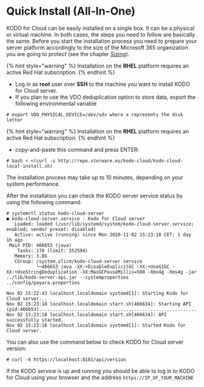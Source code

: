 # Quick Install \(All-In-One\)

KODO for Cloud can be easily installed on a single box. It can be a physical or virtual machine. In both cases, the steps you need to follow are basically the same. Before you start the installation process you need to prepare your server platform accordingly to the size of the Microsoft 365 organization you are going to protect \(see the chapter [Sizing](../planning/sizing/)\).

{% hint style="warning" %}
Installation on the **RHEL** platform requires an active Red Hat subscription.
{% endhint %}

* Log in as **root** user over **SSH** to the machine you want to install KODO for Cloud server.
* If you plan to use the VDO deduplication option to store data, export the following environmental variable

```text
# export VDO_PHYSICAL_DEVICE=/dev/sdx where x represents the disk letter
```

{% hint style="warning" %}
Installation on the **RHEL** platform requires an active Red Hat subscription.
{% endhint %}

* copy-and-paste this command and press ENTER:

```text
# bash < <(curl -s http://repo.storware.eu/kodo-cloud/kodo-cloud-local-install.sh)
```

The installation process may take up to 10 minutes, depending on your system performance.

After the installation you can check the KODO server service status by using the following command:

```text
# systemctl status kodo-cloud-server
● kodo-cloud-server.service - Kodo for Cloud server
   Loaded: loaded (/usr/lib/systemd/system/kodo-cloud-server.service; enabled; vendor preset: disabled)
   Active: active (running) since Mon 2020-11-02 15:23:18 CET; 1 day 1h ago
 Main PID: 466653 (java)
    Tasks: 170 (limit: 152594)
   Memory: 3.8G
   CGroup: /system.slice/kodo-cloud-server.service
           └─466653 java -XX:+DisableExplicitGC -XX:+UseG1GC -XX:+UseStringDeduplication -XX:MaxGCPauseMillis=500 -Xmx4g -Xms4g -jar ../lib/kodo-server-api.jar --systemproperties ../config/payara.properties

Nov 02 15:22:43 localhost.localdomain systemd[1]: Starting Kodo for Cloud server...
Nov 02 15:23:18 localhost.localdomain start.sh[466634]: Starting API (pid:466653).............................................................................................................................>
Nov 02 15:23:18 localhost.localdomain start.sh[466634]: API successfully started.
Nov 02 15:23:18 localhost.localdomain systemd[1]: Started Kodo for Cloud server.

```

You can also use the command below to check KODO for Cloud server version:

```text
# curl -k https://localhost:8181/api/version
```

If the KODO service is up and running you should be able to log in to KODO for Cloud using your browser and the address `https://IP_OF_YOUR_MACHINE`

